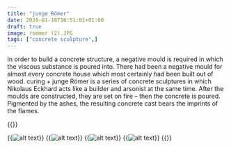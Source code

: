 ```yaml
---
title: "junge Römer"
date: 2020-01-16T16:51:01+01:00
draft: true
image: roemer (2).JPG
tags: ["concrete sculpture",]
---
```

In order to build a concrete structure, a negative mould is required in which the viscous substance is poured into. There had been a negative mould for almost every concrete house which most certainly had been built out of wood. curing + junge Römer is a series of concrete sculptures in which Nikolaus Eckhard acts like a builder and arsonist at the same time. After the moulds are constructed, they are set on fire – then the concrete is poured. Pigmented by the ashes, the resulting concrete cast bears the imprints of the flames.

{{<space>}}

  {{<img src="roemer (1).jpg" alt="alt text" >}}
  {{<img src="roemer (2).jpg" alt="alt text" >}}
  {{<img src="roemer (3).jpg" alt="alt text" >}}
  {{<img src="roemer (4).jpg" alt="alt text" >}}
{{</figure >}}